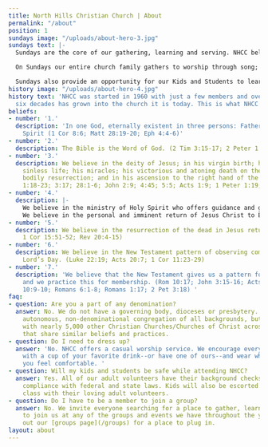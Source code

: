```yaml
---
title: North Hills Christian Church | About
permalink: "/about"
position: 1
sundays image: "/uploads/about-hero-3.jpg"
sundays text: |-
  Sundays are the core of our gathering, learning and serving. NHCC believes being a Jesus follower means meeting and learning together.

  On Sundays our entire church family gathers to worship through song; learn from the teachings of the Bible; partake in communion; give to the church and those in need through our offering; and serve wherever we might be needed.

  Sundays also provide an opportunity for our Kids and Students to learn and serve. Our dedicated staff and volunteers have tailored a worship experience that is engaging and safe for the whole family.
history image: "/uploads/about-hero-4.jpg"
history text: 'NHCC was started in 1960 with just a few members and over the next
  six decades has grown into the church it is today. This is what NHCC believes:'
beliefs:
- number: '1.'
  description: 'In one God, eternally existent in three persons: Father, Son and Holy
    Spirit (1 Cor 8:6; Matt 28:19-20; Eph 4:4-6)'
- number: '2.'
  description: The Bible is the Word of God. (2 Tim 3:15-17; 2 Peter 1:19-21)
- number: '3.'
  description: We believe in the deity of Jesus; in his virgin birth; his perfect
    sinless life; his miracles; his victorious and atoning death on the cross; his
    bodily resurrection; and in his ascension to the right hand of the Father. (Matt
    1:18-23; 3:17; 28:1-6; John 2:9; 4:45; 5:5; Acts 1:9; 1 Peter 1:19; 22:21-25)
- number: '4.'
  description: |-
    We believe in the ministry of Holy Spirit who offers guidance and gifts to live in the community of the Church. (John 14:26; 15:26-27)
    We believe in the personal and imminent return of Jesus Christ to Earth. (John 14:13; Acts 1:11; 1 Thess 4:14-18)
- number: '5.'
  description: We believe in the resurrection of the dead in Jesus return. (Matt 25:31-32;
    1 Cor 15:51-52; Rev 20:4-15)
- number: '6.'
  description: We believe in the New Testament pattern of observing communion each
    Lord’s Day. (Luke 22:19; Acts 20:7; 1 Cor 11:23-29)
- number: '7.'
  description: 'We believe that the New Testament gives us a pattern for salvation,
    and we practice this for membership. (Rom 10:17; John 3:15-16; Acts 2:38; Rom
    10:9-10; Romans 6:1-8; Romans 1:17; 2 Pet 3:18) '
faq:
- question: Are you a part of any denomination?
  answer: No. We do not have a governing body, dioceses or presbytery. NHCC is an
    autonomous, non-denominational congregation of all backgrounds, but we are associated
    with nearly 5,000 other Christian Churches/Churches of Christ across the world
    that share similar beliefs and practices.
- question: Do I need to dress up?
  answer: 'No. NHCC offers a casual worship service. We encourage everyone to come
    with a cup of your favorite drink--or have one of ours--and wear whatever makes
    you feel comfortable. '
- question: Will my kids and students be safe while attending NHCC?
  answer: Yes. All of our adult volunteers have their background checks and are in
    compliance with federal and state laws. Kids will also be escorted back to their
    class with their loving adult volunteers.
- question: Do I have to be a member to join a group?
  answer: No. We invite everyone searching for a place to gather, learn and serve
    to join us at any of the groups and events we have throughout the year. Check
    out our [groups page](/groups) for a place to plug in.
layout: about
---
```


